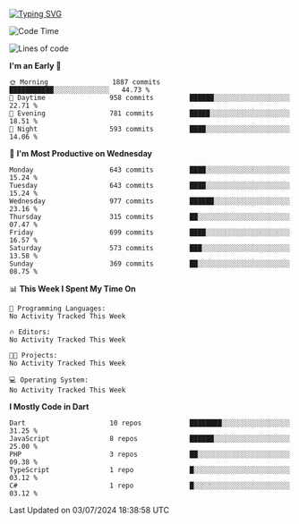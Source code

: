 
<a href="https://git.io/typing-svg"><img src="https://readme-typing-svg.demolab.com?font=Source+Code+Pro&pause=1000&random=false&width=435&lines=Hey+%F0%9F%A5%B6+iam+Yaskraz" alt="Typing SVG" /></a>
<!--START_SECTION:waka-->
![Code Time](http://img.shields.io/badge/Code%20Time-270%20hrs%2045%20mins-blue)

![Lines of code](https://img.shields.io/badge/From%20Hello%20World%20I%27ve%20Written-1.8%20million%20lines%20of%20code-blue)

**I'm an Early 🐤** 

```text
🌞 Morning                1887 commits        ███████████░░░░░░░░░░░░░░   44.73 % 
🌆 Daytime                958 commits         ██████░░░░░░░░░░░░░░░░░░░   22.71 % 
🌃 Evening                781 commits         █████░░░░░░░░░░░░░░░░░░░░   18.51 % 
🌙 Night                  593 commits         ████░░░░░░░░░░░░░░░░░░░░░   14.06 % 
```
📅 **I'm Most Productive on Wednesday** 

```text
Monday                   643 commits         ████░░░░░░░░░░░░░░░░░░░░░   15.24 % 
Tuesday                  643 commits         ████░░░░░░░░░░░░░░░░░░░░░   15.24 % 
Wednesday                977 commits         ██████░░░░░░░░░░░░░░░░░░░   23.16 % 
Thursday                 315 commits         ██░░░░░░░░░░░░░░░░░░░░░░░   07.47 % 
Friday                   699 commits         ████░░░░░░░░░░░░░░░░░░░░░   16.57 % 
Saturday                 573 commits         ███░░░░░░░░░░░░░░░░░░░░░░   13.58 % 
Sunday                   369 commits         ██░░░░░░░░░░░░░░░░░░░░░░░   08.75 % 
```


📊 **This Week I Spent My Time On** 

```text
💬 Programming Languages: 
No Activity Tracked This Week

🔥 Editors: 
No Activity Tracked This Week

🐱‍💻 Projects: 
No Activity Tracked This Week

💻 Operating System: 
No Activity Tracked This Week
```

**I Mostly Code in Dart** 

```text
Dart                     10 repos            ████████░░░░░░░░░░░░░░░░░   31.25 % 
JavaScript               8 repos             ██████░░░░░░░░░░░░░░░░░░░   25.00 % 
PHP                      3 repos             ██░░░░░░░░░░░░░░░░░░░░░░░   09.38 % 
TypeScript               1 repo              █░░░░░░░░░░░░░░░░░░░░░░░░   03.12 % 
C#                       1 repo              █░░░░░░░░░░░░░░░░░░░░░░░░   03.12 % 
```




 Last Updated on 03/07/2024 18:38:58 UTC
<!--END_SECTION:waka-->
